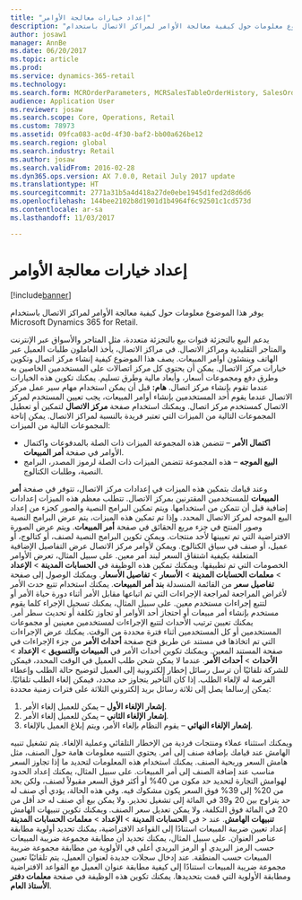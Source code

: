 ```yaml
---
title: "إعداد خيارات معالجة الأوامر"
description: "يوفر هذا الموضوع معلومات حول كيفية معالجة الأوامر لمراكز الاتصال باستخدام Microsoft Dynamics 365 for Retail."
author: josaw1
manager: AnnBe
ms.date: 06/20/2017
ms.topic: article
ms.prod: 
ms.service: dynamics-365-retail
ms.technology: 
ms.search.form: MCROrderParameters, MCRSalesTableOrderHistory, SalesOrderProcessingWorkspace
audience: Application User
ms.reviewer: josaw
ms.search.scope: Core, Operations, Retail
ms.custom: 78973
ms.assetid: 09fca083-ac0d-4f30-baf2-bb00a626be12
ms.search.region: global
ms.search.industry: Retail
ms.author: josaw
ms.search.validFrom: 2016-02-28
ms.dyn365.ops.version: AX 7.0.0, Retail July 2017 update
ms.translationtype: HT
ms.sourcegitcommit: 2771a31b5a4d418a27de0ebe1945d1fed2d8d6d6
ms.openlocfilehash: 144bee2102b8d1901d1b4964f6c92501c1cd573d
ms.contentlocale: ar-sa
ms.lasthandoff: 11/03/2017

---
```


# <a name="set-up-order-processing-options"></a>إعداد خيارات معالجة الأوامر

[!include[banner](includes/banner.md)]


يوفر هذا الموضوع معلومات حول كيفية معالجة الأوامر لمراكز الاتصال باستخدام Microsoft Dynamics 365 for Retail. 

يدعم البيع بالتجزئة قنوات بيع بالتجزئة متعددة، مثل المتاجر والأسواق عبر الإنترنت والمتاجر التقليدية ومراكز الاتصال. في مراكز الاتصال، يأخذ العاملون طلبات العميل عبر الهاتف وينشئون أوامر المبيعات. يصف هذا الموضوع كيفية إنشاء مركز اتصال وتكوين خيارات مركز الاتصال. يمكن أن يحتوي كل مركز اتصالات على المستخدمين الخاصين به وطرق دفع ومجموعات أسعار، وأبعاد مالية وطرق تسليم. يمكنك تكوين هذه الخيارات عندما تقوم بإنشاء مركز اتصال. **هام:** قبل أن يمكن استخدام مهام سير عمل مركز الاتصال عندما يقوم أحد المستخدمين بإنشاء أوامر المبيعات، يجب تعيين المستخدم لمركز الاتصال كمستخدم مركز اتصال. ويمكنك استخدام صفحة **مركز الاتصال** لتمكين أو تعطيل المجموعات التالية من الميزات التي تعتبر فريدة بالنسبة لمراكز الاتصال. يمكن إتاحة المجموعات التالية من الميزات:

-   **اكتمال الأمر** – تتضمن هذه المجموعة الميزات ذات الصلة بالمدفوعات واكتمال الأوامر في صفحة **أمر المبيعات**.
-   **البيع الموجه** – هذه المجموعة تتضمن الميزات ذات الصلة لرموز المصدر، البرامج النصية، وطلبات الكتالوج.

وعند قيامك بتمكين هذه الميزات في إعدادات مركز الاتصال، تتوفر في صفحة **أمر المبيعات** للمستخدمين المقترنين بمركز الاتصال. تتطلب معظم هذه الميزات إعدادات إضافية قبل أن تتمكن من استخدامها. ويتم تمكين البرامج النصية والصور كجزء من إعداد البيع الموجه لمركز الاتصال المحدد. وإذا تم تمكين هذه الميزات، يتم عرض البرامج النصية وصور المنتج في جزء مربع الحقائق في صفحة **أمر المبيعات**. ويتم عرض الصورة الافتراضية التي تم تعيينها لأحد منتجات. ويمكن تكوين البرامج النصية لصنف، أو كتالوج، أو عميل، أو صنف في سياق الكتالوج. ويمكن لأوامر مركز الاتصال عرض التفاصيل الإضافية المتعلقة بكيفية اشتقاق السعر لبند أمر معين. على سبيل المثال، تعرض الأوامر الخصومات التي تم تطبيقها. ويمكنك تمكين هذه الوظيفة في **الحسابات المدينة** &gt; **الإعداد** &gt; **معلمات الحسابات المدينة** &gt; **الأسعار** &gt; **تفاصيل الأسعار**. ويمكنك الوصول إلى صفحة **تفاصيل سعر** من القائمة المنسدلة **بند أمر المبيعات**. يمكنك استخدام تتبع حدث الأمر لأغراض المراجعة لمراجعة الإجراءات التي تم اتباعها مقابل الأمر أثناء دورة حياة الأمر أو لتتبع إجراءات مستخدم معين. على سبيل المثال، يمكنك تسجيل الإجراء كلما يقوم مستخدم بإنشاء أمر مبيعات أو احتجاز أحد الأوامر أو تجاوز تكلفة أو تحديث سطر أمر. يمكنك تعيين ترتيب الأحداث لتتبع الإجراءات لمستخدمين معينين أو مجموعات المستخدمين أو كل المستخدمين أثناء فترة محددة من الوقت. يمكنك عرض الإجراءات التي تم اتخاذها في مستند عن طريق فتح صفحة **أحداث الأمر** من جزء الإجراءات في صفحة المستند المعين. ويمكنك تكوين أحداث الأمر في **المبيعات والتسويق** &gt; **الإعداد** &gt; **الأحداث** &gt; **أحداث الأمر**. عندما لا يمكن شحن طلب العميل في الوقت المحدد، فيمكن للشركة تلقائيًا أن ترسل رسائل إخطار إلكترونية إلى العميل لتوضيح حالة الطلب وإعطاء الفرصة له لإلغاء الطلب. إذا كان التأخير يتجاوز حد محدد، فيمكن إلغاء الطلب تلقائيًا. يمكن إرسالما يصل إلى ثلاثة رسائل بريد إلكتروني الثلاثة على فترات زمنية محددة:

1.  **إشعار الإلغاء الأول** – يمكن للعميل إلغاء الأمر.
2.  **إشعار الإلغاء الثاني** – يمكن للعميل إلغاء الأمر.
3.  **إشعار الإلغاء النهائي** – يقوم النظام بإلغاء الأمر، ويتم إبلاغ العميل بالإلغاء.

ويمكنك استثناء عملاء ومنتجات فردية من الإخطار التلقائي وعملية الإلغاء. يتم تشغيل تنبيه الهامش عند قيامك بإضافة صنف إلى أمر. يحتوي التنبيه معلومات هامة حول الصنف، مثل هامش السعر وربحية الصنف. يمكنك استخدام هذه المعلومات لتحديد ما إذا تجاوز السعر مناسب عند إضافة الصنف إلى أمر المبيعات. على سبيل المثال، يمكنك إعداد الحدود لهوامش التجارة لتحديد حد مكون من 40% أو أكثر فوق السعر مقبولاً لصنف، ولكن بحد من 20% إلى 39% فوق السعر يكون مشكوك فيه. وفي هذه الحالة، يؤدي أي صنف له حد يتراوح بين 20 و39 في المائة إلى تشغيل تحذير. ولا يمكن بيع أي صنف له حد أقل من 20 في المائة فوق التكلفة، ولا يمكن تعديل سعر الصنف. ويمكنك تكوين تنبيهات الهامش في **الحسابات المدينة** &gt; **الإعداد** &gt; **معلمات الحسابات المدينة** &gt; **‎تنبيهات الهامش**. عند إعداد تعيين ضريبة المبيعات استنادًا إلى القواعد الافتراضية، يمكنك تحديد أولوية مطابقة عناصر العنوان. على سبيل المثال، يمكنك تحديد أن مطابقة مجموعة ضريبة المبيعات حسب الرمز البريدي أو الرمز البريدي أعلى في الأولوية من مطابقة مجموعة ضريبة المبيعات حسب المنطقة. عند إدخال سجلات جديدة لعنوان العميل، يتم تلقائيًا تعيين مجموعة ضريبة المبيعات استنادًا إلى كيفية مطابقة عنوان العميل مع القواعد الافتراضية ومطابقة الأولوية التي قمت بتحديدها. يمكنك تكوين هذه الوظيفة في صفحة **معلمات دفتر الأستاذ العام**.





